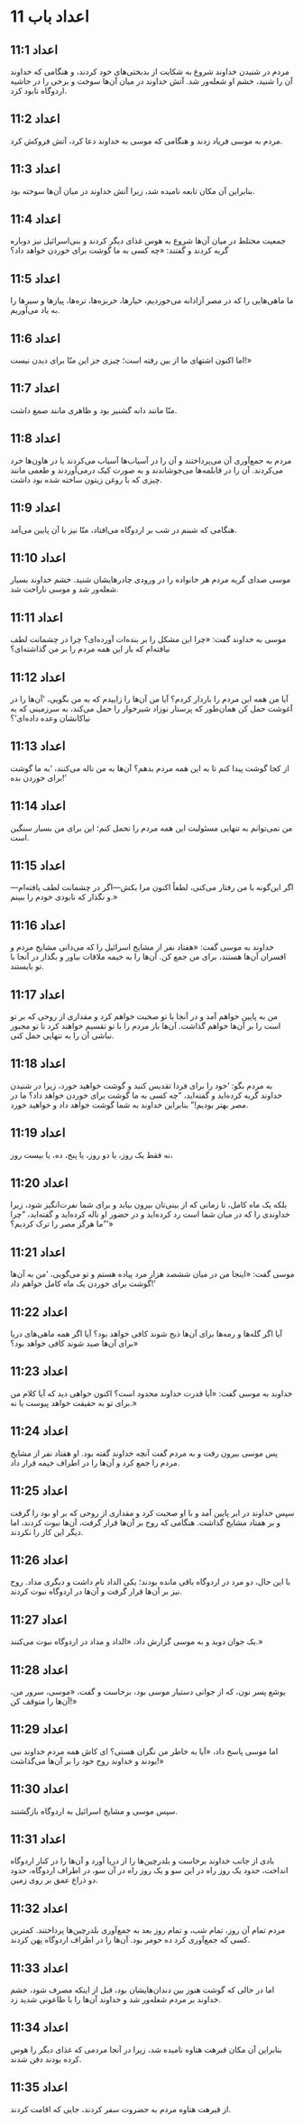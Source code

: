 # اعداد باب 11

## اعداد 11:1
مردم در شنیدن خداوند شروع به شکایت از بدبختی‌های خود کردند، و هنگامی که خداوند آن را شنید، خشم او شعله‌ور شد. آتش خداوند در میان آن‌ها سوخت و برخی را در حاشیه اردوگاه نابود کرد.

## اعداد 11:2
مردم به موسی فریاد زدند و هنگامی که موسی به خداوند دعا کرد، آتش فروکش کرد.

## اعداد 11:3
بنابراین آن مکان تابعه نامیده شد، زیرا آتش خداوند در میان آن‌ها سوخته بود.

## اعداد 11:4
جمعیت مختلط در میان آن‌ها شروع به هوس غذای دیگر کردند و بنی‌اسرائیل نیز دوباره گریه کردند و گفتند: «چه کسی به ما گوشت برای خوردن خواهد داد؟

## اعداد 11:5
ما ماهی‌هایی را که در مصر آزادانه می‌خوردیم، خیارها، خربزه‌ها، تره‌ها، پیازها و سیرها را به یاد می‌آوریم.

## اعداد 11:6
اما اکنون اشتهای ما از بین رفته است؛ چیزی جز این منّا برای دیدن نیست!»

## اعداد 11:7
منّا مانند دانه گشنیز بود و ظاهری مانند صمغ داشت.

## اعداد 11:8
مردم به جمع‌آوری آن می‌پرداختند و آن را در آسیاب‌ها آسیاب می‌کردند یا در هاون‌ها خرد می‌کردند. آن را در قابلمه‌ها می‌جوشاندند و به صورت کیک درمی‌آوردند و طعمی مانند چیزی که با روغن زیتون ساخته شده بود داشت.

## اعداد 11:9
هنگامی که شبنم در شب بر اردوگاه می‌افتاد، منّا نیز با آن پایین می‌آمد.

## اعداد 11:10
موسی صدای گریه مردم هر خانواده را در ورودی چادرهایشان شنید. خشم خداوند بسیار شعله‌ور شد و موسی ناراحت شد.

## اعداد 11:11
موسی به خداوند گفت: «چرا این مشکل را بر بنده‌ات آورده‌ای؟ چرا در چشمانت لطف نیافته‌ام که بار این همه مردم را بر من گذاشته‌ای؟

## اعداد 11:12
آیا من همه این مردم را باردار کردم؟ آیا من آن‌ها را زاییدم که به من بگویی، ‘آن‌ها را در آغوشت حمل کن همان‌طور که پرستار نوزاد شیرخوار را حمل می‌کند، به سرزمینی که به نیاکانشان وعده داده‌ای’؟

## اعداد 11:13
از کجا گوشت پیدا کنم تا به این همه مردم بدهم؟ آن‌ها به من ناله می‌کنند، ‘به ما گوشت برای خوردن بده!’

## اعداد 11:14
من نمی‌توانم به تنهایی مسئولیت این همه مردم را تحمل کنم؛ این برای من بسیار سنگین است.

## اعداد 11:15
اگر این‌گونه با من رفتار می‌کنی، لطفاً اکنون مرا بکش—اگر در چشمانت لطف یافته‌ام—و نگذار که نابودی خودم را ببینم.»

## اعداد 11:16
خداوند به موسی گفت: «هفتاد نفر از مشایخ اسرائیل را که می‌دانی مشایخ مردم و افسران آن‌ها هستند، برای من جمع کن. آن‌ها را به خیمه ملاقات بیاور و بگذار در آنجا با تو بایستند.

## اعداد 11:17
من به پایین خواهم آمد و در آنجا با تو صحبت خواهم کرد و مقداری از روحی که بر تو است را بر آن‌ها خواهم گذاشت. آن‌ها بار مردم را با تو تقسیم خواهند کرد تا تو مجبور نباشی آن را به تنهایی حمل کنی.

## اعداد 11:18
به مردم بگو: ‘خود را برای فردا تقدیس کنید و گوشت خواهید خورد، زیرا در شنیدن خداوند گریه کرده‌اید و گفته‌اید، “چه کسی به ما گوشت برای خوردن خواهد داد؟ ما در مصر بهتر بودیم!” بنابراین خداوند به شما گوشت خواهد داد و خواهید خورد.

## اعداد 11:19
نه فقط یک روز، یا دو روز، یا پنج، ده، یا بیست روز،

## اعداد 11:20
بلکه یک ماه کامل، تا زمانی که از بینی‌تان بیرون بیاید و برای شما نفرت‌انگیز شود، زیرا خداوندی را که در میان شما است رد کرده‌اید و در حضور او ناله کرده‌اید و گفته‌اید، “چرا ما هرگز مصر را ترک کردیم؟”’»

## اعداد 11:21
موسی گفت: «اینجا من در میان ششصد هزار مرد پیاده هستم و تو می‌گویی، ‘من به آن‌ها گوشت برای خوردن یک ماه کامل خواهم داد!’

## اعداد 11:22
آیا اگر گله‌ها و رمه‌ها برای آن‌ها ذبح شوند کافی خواهد بود؟ آیا اگر همه ماهی‌های دریا برای آن‌ها صید شوند کافی خواهد بود؟»

## اعداد 11:23
خداوند به موسی گفت: «آیا قدرت خداوند محدود است؟ اکنون خواهی دید که آیا کلام من برای تو به حقیقت خواهد پیوست یا نه.»

## اعداد 11:24
پس موسی بیرون رفت و به مردم گفت آنچه خداوند گفته بود. او هفتاد نفر از مشایخ مردم را جمع کرد و آن‌ها را در اطراف خیمه قرار داد.

## اعداد 11:25
سپس خداوند در ابر پایین آمد و با او صحبت کرد و مقداری از روحی که بر او بود را گرفت و بر هفتاد مشایخ گذاشت. هنگامی که روح بر آن‌ها قرار گرفت، آن‌ها نبوت کردند، اما دیگر این کار را نکردند.

## اعداد 11:26
با این حال، دو مرد در اردوگاه باقی مانده بودند؛ یکی الداد نام داشت و دیگری مداد. روح نیز بر آن‌ها قرار گرفت و آن‌ها در اردوگاه نبوت کردند.

## اعداد 11:27
یک جوان دوید و به موسی گزارش داد، «الداد و مداد در اردوگاه نبوت می‌کنند.»

## اعداد 11:28
یوشع پسر نون، که از جوانی دستیار موسی بود، برخاست و گفت، «موسی، سرور من، آن‌ها را متوقف کن!»

## اعداد 11:29
اما موسی پاسخ داد، «آیا به خاطر من نگران هستی؟ ای کاش همه مردم خداوند نبی بودند و خداوند روح خود را بر آن‌ها می‌گذاشت!»

## اعداد 11:30
سپس موسی و مشایخ اسرائیل به اردوگاه بازگشتند.

## اعداد 11:31
بادی از جانب خداوند برخاست و بلدرچین‌ها را از دریا آورد و آن‌ها را در کنار اردوگاه انداخت، حدود یک روز راه در این سو و یک روز راه در آن سو، در اطراف اردوگاه، حدود دو ذراع عمق بر روی زمین.

## اعداد 11:32
مردم تمام آن روز، تمام شب، و تمام روز بعد به جمع‌آوری بلدرچین‌ها پرداختند. کمترین کسی که جمع‌آوری کرد ده حومر بود. آن‌ها را در اطراف اردوگاه پهن کردند.

## اعداد 11:33
اما در حالی که گوشت هنوز بین دندان‌هایشان بود، قبل از اینکه مصرف شود، خشم خداوند بر مردم شعله‌ور شد و خداوند آن‌ها را با طاعونی شدید زد.

## اعداد 11:34
بنابراین آن مکان قبرهت هتاوه نامیده شد، زیرا در آنجا مردمی که غذای دیگر را هوس کرده بودند دفن شدند.

## اعداد 11:35
از قبرهت هتاوه مردم به حضروت سفر کردند، جایی که اقامت کردند.
